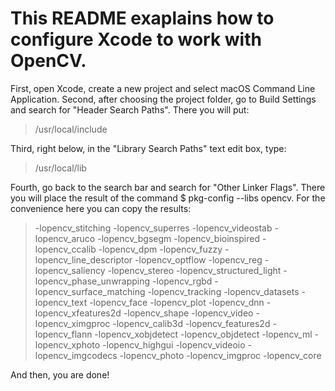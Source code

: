 # This README exaplains how to configure Xcode to work with OpenCV.

First, open Xcode, create a new project and select macOS Command Line Application.
Second, after choosing the project folder, go to Build Settings and search for "Header Search Paths". There you will put:

> /usr/local/include

Third, right below, in the "Library Search Paths" text edit box, type:

> /usr/local/lib

  Fourth, go back to the search bar and search for "Other Linker Flags". There you will place the result of the command $ pkg-config --libs opencv. For the convenience
  here you can copy the results:

> -lopencv_stitching -lopencv_superres -lopencv_videostab -lopencv_aruco -lopencv_bgsegm -lopencv_bioinspired -lopencv_ccalib -lopencv_dpm -lopencv_fuzzy -lopencv_line_descriptor -lopencv_optflow -lopencv_reg -lopencv_saliency -lopencv_stereo -lopencv_structured_light -lopencv_phase_unwrapping -lopencv_rgbd -lopencv_surface_matching -lopencv_tracking -lopencv_datasets -lopencv_text -lopencv_face -lopencv_plot -lopencv_dnn -lopencv_xfeatures2d -lopencv_shape -lopencv_video -lopencv_ximgproc -lopencv_calib3d -lopencv_features2d -lopencv_flann -lopencv_xobjdetect -lopencv_objdetect -lopencv_ml -lopencv_xphoto -lopencv_highgui -lopencv_videoio -lopencv_imgcodecs -lopencv_photo -lopencv_imgproc -lopencv_core

  And then, you are done!
